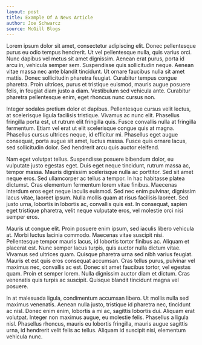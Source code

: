```yaml
---
layout: post
title: Example Of A News Article
author: Joe Schwarcz
source: McGill Blogs
---
```




Lorem ipsum dolor sit amet, consectetur adipiscing elit. Donec pellentesque purus eu odio tempus hendrerit. Ut vel pellentesque nulla, quis varius orci. Nunc dapibus vel metus sit amet dignissim. Aenean erat purus, porta id arcu in, vehicula semper sem. Suspendisse quis sollicitudin neque. Aenean vitae massa nec ante blandit tincidunt. Ut ornare faucibus nulla sit amet mattis. Donec sollicitudin pharetra feugiat. Curabitur tempus congue pharetra. Proin ultrices, purus et tristique euismod, mauris augue posuere felis, in feugiat diam justo a diam. Vestibulum sed vehicula ante. Curabitur pharetra pellentesque enim, eget rhoncus nunc cursus non.

Integer sodales pretium dolor et dapibus. Pellentesque cursus velit lectus, at scelerisque ligula facilisis tristique. Vivamus ac nunc elit. Phasellus fringilla porta est, ut rutrum elit fringilla quis. Fusce convallis nulla at fringilla fermentum. Etiam vel erat ut elit scelerisque congue quis at magna. Phasellus cursus ultrices neque, id efficitur mi. Phasellus eget augue consequat, porta augue sit amet, luctus massa. Fusce quis ornare lacus, sed sollicitudin dolor. Sed hendrerit arcu quis auctor eleifend.

Nam eget volutpat tellus. Suspendisse posuere bibendum dolor, eu vulputate justo egestas eget. Duis eget neque tincidunt, rutrum massa ac, tempor massa. Mauris dignissim scelerisque nulla ac porttitor. Sed sit amet neque eros. Sed ullamcorper ac tellus a tempor. In hac habitasse platea dictumst. Cras elementum fermentum lorem vitae finibus. Maecenas interdum eros eget neque iaculis euismod. Sed nec enim pulvinar, dignissim lacus vitae, laoreet ipsum. Nulla mollis quam at risus facilisis laoreet. Sed justo urna, lobortis in lobortis ac, convallis quis est. In consequat, sapien eget tristique pharetra, velit neque vulputate eros, vel molestie orci nisi semper eros.

Mauris ut congue elit. Proin posuere enim ipsum, sed iaculis libero vehicula at. Morbi luctus lacinia commodo. Maecenas vitae suscipit nisi. Pellentesque tempor mauris lacus, id lobortis tortor finibus ac. Aliquam et placerat est. Nunc semper lacus turpis, quis auctor nulla dictum vitae. Vivamus sed ultrices quam. Quisque pharetra urna sed nibh varius feugiat. Mauris et est quis eros consequat accumsan. Cras tellus purus, pulvinar vel maximus nec, convallis ac est. Donec sit amet faucibus tortor, vel egestas quam. Proin et semper lorem. Nulla dignissim auctor diam et dictum. Cras venenatis quis turpis ac suscipit. Quisque blandit tincidunt magna vel posuere.

In at malesuada ligula, condimentum accumsan libero. Ut mollis nulla sed maximus venenatis. Aenean nulla justo, tristique id pharetra nec, tincidunt ac nisl. Donec enim enim, lobortis a mi ac, sagittis lobortis dui. Aliquam erat volutpat. Integer non maximus augue, eu molestie felis. Phasellus a ligula nisl. Phasellus rhoncus, mauris eu lobortis fringilla, mauris augue sagittis urna, id hendrerit velit felis ac tellus. Aliquam id suscipit nisi, elementum vehicula nunc.
